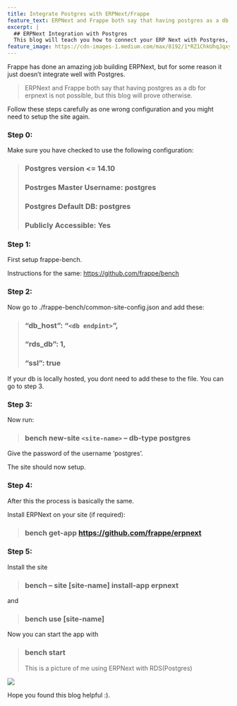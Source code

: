 ```yaml
---
title: Integrate Postgres with ERPNext/Frappe
feature_text: ERPNext and Frappe both say that having postgres as a db for erpnext is not possible, but this blog will prove otherwise.
excerpt: |
  ## ERPNext Integration with Postgres
  This blog will teach you how to connect your ERP Next with Postgres, both Local and Production.
feature_image: https://cdn-images-1.medium.com/max/8192/1*RZ1ChkUhqJqxyqB2Yw4YaA@2x.jpeg
---
```

Frappe has done an amazing job building ERPNext, but for some reason it just doesn’t integrate well with Postgres.

> ERPNext and Frappe both say that having postgres as a db for erpnext is not possible, but this blog will prove otherwise.

Follow these steps carefully as one wrong configuration and you might need to setup the site again.

### Step 0:

Make sure you have checked to use the following configuration:

> ### Postgres version <= 14.10
>
> ### Postrges Master Username: postgres
>
> ### Postgres Default DB: postgres
>
> ### Publicly Accessible: Yes

### Step 1:

First setup frappe-bench.

Instructions for the same: https://github.com/frappe/bench

### Step 2:

Now go to ./frappe-bench/common-site-config.json and add these:

> ### “db_host”: “`<db endpint>`”,
>
> ### “rds_db”: 1,
>
> ### “ssl”: true

If your db is locally hosted, you dont need to add these to the file. You can go to step 3.

### Step 3:

Now run:

> ### bench new-site `<site-name>` – db-type postgres

Give the password of the username ‘postgres’.

The site should now setup.

### Step 4:

After this the process is basically the same.

Install ERPNext on your site (if required):

> ### bench get-app https://github.com/frappe/erpnext

### Step 5:

Install the site

> ### bench – site [site-name] install-app erpnext

and

> ### bench use [site-name]

Now you can start the app with

> ### bench start
>
> This is a picture of me using ERPNext with RDS(Postgres)

![](https://cdn-images-1.medium.com/max/3436/1*Y-_79bSSRf0o-nwvv9ahQQ.png)

Hope you found this blog helpful :).
